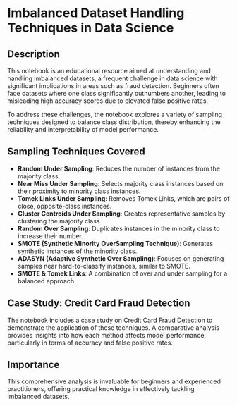 # Imbalanced Dataset Handling Techniques in Data Science

## Description
This notebook is an educational resource aimed at understanding and handling imbalanced datasets, a frequent challenge in data science with significant implications in areas such as fraud detection. Beginners often face datasets where one class significantly outnumbers another, leading to misleading high accuracy scores due to elevated false positive rates.

To address these challenges, the notebook explores a variety of sampling techniques designed to balance class distribution, thereby enhancing the reliability and interpretability of model performance.

## Sampling Techniques Covered
- **Random Under Sampling**: Reduces the number of instances from the majority class.
- **Near Miss Under Sampling**: Selects majority class instances based on their proximity to minority class instances.
- **Tomek Links Under Sampling**: Removes Tomek Links, which are pairs of close, opposite-class instances.
- **Cluster Centroids Under Sampling**: Creates representative samples by clustering the majority class.
- **Random Over Sampling**: Duplicates instances in the minority class to increase their number.
- **SMOTE (Synthetic Minority OverSampling Technique)**: Generates synthetic instances of the minority class.
- **ADASYN (Adaptive Synthetic Over Sampling)**: Focuses on generating samples near hard-to-classify instances, similar to SMOTE.
- **SMOTE & Tomek Links**: A combination of over and under sampling for a balanced approach.

## Case Study: Credit Card Fraud Detection
The notebook includes a case study on Credit Card Fraud Detection to demonstrate the application of these techniques. A comparative analysis provides insights into how each method affects model performance, particularly in terms of accuracy and false positive rates.

## Importance
This comprehensive analysis is invaluable for beginners and experienced practitioners, offering practical knowledge in effectively tackling imbalanced datasets.

